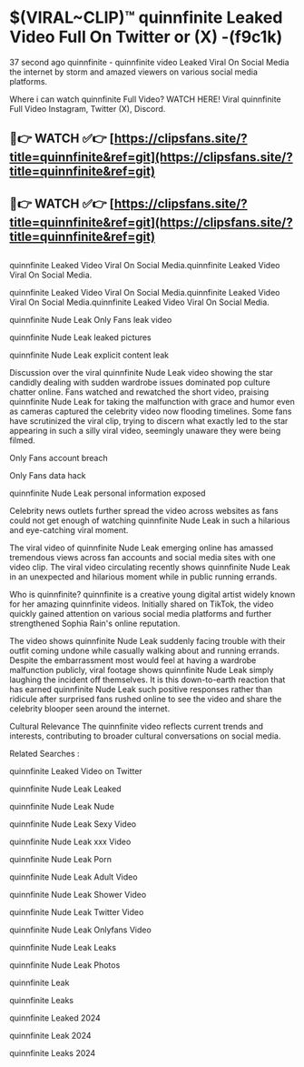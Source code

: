 # $(VIRAL~CLIP)™ quinnfinite Leaked Video Full On Twitter or (X) -(f9c1k)
37 second ago quinnfinite - quinnfinite video Leaked Viral On Social Media the internet by storm and amazed viewers on various social media platforms.

Where i can watch quinnfinite Full Video? WATCH HERE! Viral quinnfinite Full Video Instagram, Twitter (X), Discord.

## 🔴👉 WATCH ✅👉 [https://clipsfans.site/?title=quinnfinite&ref=git](https://clipsfans.site/?title=quinnfinite&ref=git)
## 🔴👉 WATCH ✅👉 [https://clipsfans.site/?title=quinnfinite&ref=git](https://clipsfans.site/?title=quinnfinite&ref=git)
##
quinnfinite Leaked Video Viral On Social Media.quinnfinite Leaked Video Viral On Social Media.

quinnfinite Leaked Video Viral On Social Media.quinnfinite Leaked Video Viral On Social Media.quinnfinite Leaked Video Viral On Social Media.

quinnfinite Nude Leak Only Fans leak video

quinnfinite Nude Leak leaked pictures

quinnfinite Nude Leak explicit content leak

Discussion over the viral quinnfinite Nude Leak video showing the star candidly dealing with sudden wardrobe issues dominated pop culture chatter online. Fans watched and rewatched the short video, praising quinnfinite Nude Leak for taking the malfunction with grace and humor even as cameras captured the celebrity video now flooding timelines. Some fans have scrutinized the viral clip, trying to discern what exactly led to the star appearing in such a silly viral video, seemingly unaware they were being filmed.


Only Fans account breach

Only Fans data hack

quinnfinite Nude Leak personal information exposed

Celebrity news outlets further spread the video across websites as fans could not get enough of watching quinnfinite Nude Leak in such a hilarious and eye-catching viral moment.


The viral video of quinnfinite Nude Leak emerging online has amassed tremendous views across fan accounts and social media sites with one video clip. The viral video circulating recently shows quinnfinite Nude Leak in an unexpected and hilarious moment while in public running errands.


Who is quinnfinite? quinnfinite is a creative young digital artist widely known for her amazing quinnfinite videos. Initially shared on TikTok, the video quickly gained attention on various social media platforms and further strengthened Sophia Rain's online reputation.

The video shows quinnfinite Nude Leak suddenly facing trouble with their outfit coming undone while casually walking about and running errands. Despite the embarrassment most would feel at having a wardrobe malfunction publicly, viral footage shows quinnfinite Nude Leak simply laughing the incident off themselves. It is this down-to-earth reaction that has earned quinnfinite Nude Leak such positive responses rather than ridicule after surprised fans rushed online to see the video and share the celebrity blooper seen around the internet.

Cultural Relevance The quinnfinite video reflects current trends and interests, contributing to broader cultural conversations on social media.

Related Searches :

quinnfinite Leaked Video on Twitter

quinnfinite Nude Leak Leaked

quinnfinite Nude Leak Nude

quinnfinite Nude Leak Sexy Video

quinnfinite Nude Leak xxx Video

quinnfinite Nude Leak Porn

quinnfinite Nude Leak Adult Video

quinnfinite Nude Leak Shower Video

quinnfinite Nude Leak Twitter Video

quinnfinite Nude Leak Onlyfans Video

quinnfinite Nude Leak Leaks

quinnfinite Nude Leak Photos

quinnfinite Leak

quinnfinite Leaks

quinnfinite Leaked 2024

quinnfinite Leak 2024

quinnfinite Leaks 2024
